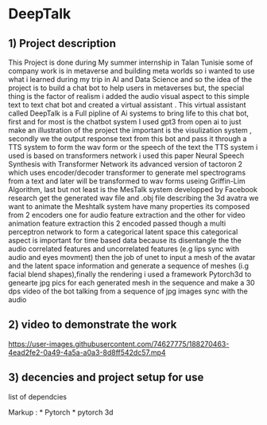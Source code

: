 # DeepTalk

## 1) Project description 

This Project is done during My summer internship in Talan Tunisie some of company work is in metaverse and building meta worlds so i wanted to use what i learned during my trip in AI and Data Science and so the idea of the project is to build a chat bot to help users in metaverses but, the special thing is the factor of realism i added the audio visual aspect to this simple text to text chat bot and created a virtual assistant .
This virtual assistant called DeepTalk is a Full pipline of Ai systems to bring life to this chat bot, first and for most is the chatbot system I used gpt3 from open ai to just make an illustration of the project the important is the visulization system , secondly we the output response text from this bot and pass it through a TTS system to form the wav form or the speech of the text the TTS system i used is based on transformers network i used this paper Neural Speech Synthesis with Transformer Network its advanced version of tactoron 2 which uses encoder/decoder transformer to generate mel spectrograms from a text and later will be transformed to wav forms useing Griffin-Lim Algorithm, last but not least is the MesTalk system developped by Facebook research get the generated wav file and .obj file describing the 3d avatra we want to animate the Meshtalk system have many properties its composed from 2 encoders one for audio feature extraction and the other for video animation feature extraction this 2 encoded passed though a multi perceptron network to form a categorical latent space this categorical aspect is important for time based data because its disentangle the the audio correlated features and uncorrelated features (e.g lips sync with audio and eyes movment) then the job of unet to input a mesh of the avatar and the latent space information and generate a sequence of meshes (i.g facial blend shapes),finally the rendering i used a framework Pytorch3d to genearte jpg pics for each generated mesh in the sequence and make a 30 dps video of the bot talking from a sequence of jpg images sync with the audio 

## 2) video to demonstrate the work 


https://user-images.githubusercontent.com/74627775/188270463-4ead2fe2-0a49-4a5a-a0a3-8d8ff542dc57.mp4

## 3) decencies and project setup for use

list of dependcies

 Markup : * Pytorch
          * pytorch 3d 
